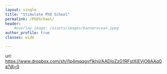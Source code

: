 ```yaml
---
layout: single
title: "Stimulate PhD School"
permalink: /PhDSchool/
header:
    #overlay_image: /assets/images/bannerocean.jpeg
author_profile: true
classes: wide

---
```

url: https://www.dropbox.com/sh/i1p4mqqgvf1khij/AADIoZzG1RFstXiEVjO6AAq0a?dl=0




